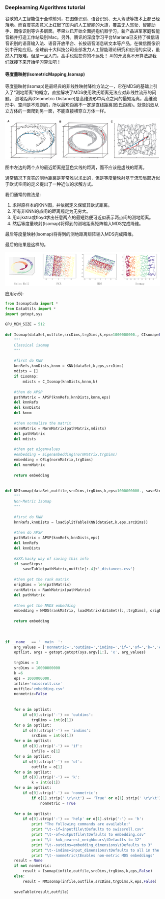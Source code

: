 ### Deeplearning Algorithms tutorial
谷歌的人工智能位于全球前列，在图像识别、语音识别、无人驾驶等技术上都已经落地。而百度实质意义上扛起了国内的人工智能的大旗，覆盖无人驾驶、智能助手、图像识别等许多层面。苹果业已开始全面拥抱机器学习，新产品进军家庭智能音箱并打造工作站级别Mac。另外，腾讯的深度学习平台Mariana已支持了微信语音识别的语音输入法、语音开放平台、长按语音消息转文本等产品，在微信图像识别中开始应用。全球前十大科技公司全部发力人工智能理论研究和应用的实现，虽然入门艰难，但是一旦入门，高手也就在你的不远处！
AI的开发离不开算法那我们就接下来开始学习算法吧！

#### 等度量映射(IsometricMapping,Isomap)

等度量映射(Isomap)是最经典的非线性映射降维方法之一，它在MDS的基础上引入了“测地距离”的概念，直接解决了MDS使用欧氏距离无法应对非线性流形的问题。
测地距离(Geometric Distance)是高维流形中两点之间的最短距离，高维流形中，空间是不规则的，所以最短距离不一定是直线距离(欧氏距离)。就像蚂蚁从立方体的一面爬到另一面，不能直接横穿立方体一样。

<p align="center">
<img width="600" align="center" src="../../images/438.jpg" />
</p>

图中左边的两个点的最近距离是蓝色实线的距离，而不应该是虚线的距离。

通常情况下真实的测地距离是非常难以求出的，但是等度量映射基于流形局部近似于欧式空间的定义提出了一种近似的求解方式。

我们通常的做法是:

1. 求得原样本的KNN图，并依据定义保留其欧式距离。
2. 所有非KNN的点间的距离规定为无穷大。
3. 用dijkstra或floyd求出任意两点的最短路便可近似表示两点间的测地距离。
4. 然后等度量映射(Isomap)将得到的测地距离矩阵输入MDS完成降维。

最后等度量映射(Isomap)将得到的测地距离矩阵输入MDS完成降维。

最后的结果是这样的。

<p align="center">
<img width="600" align="center" src="../../images/439.jpg" />
</p>

应用示例:
```python
from IsomapCuda import *
from DataUtils import *
import getopt,sys

GPU_MEM_SIZE = 512

def Isomap(dataSet,outfile,srcDims,trgDims,k,eps=1000000000., CIsomap=False):
    """
    Classical isomap
    """
    
    #first do KNN
    knnRefs,knnDists,knnm = KNN(dataSet,k,eps,srcDims)
    mdists = []
    if CIsomap:
        mdists = C_Isomap(knnDists,knnm,k)
    
    #then do APSP
    pathMatrix = APSP(knnRefs,knnDists,knnm,eps)
    del knnRefs
    del knnDists
    del knnm
    
    #then normalize the matrix
    normMatrix = NormMatrix(pathMatrix,mdists)
    del pathMatrix
    del mdists
    
    #then get eigenvalues
    #embedding = EigenEmbedding(normMatrix,trgDims)
    embedding = QEig(normMatrix,trgDims)
    del normMatrix
    
    return embedding


def NMIsomap(dataSet,outfile,srcDims,trgDims,k,eps=1000000000., saveSteps = False):
    """
    Non-Metric Isomap
    """
    
    #first do KNN
    knnRefs,knnDists = loadSplitTable(KNN(dataSet,k,eps,srcDims))
    
    #then do APSP
    pathMatrix = APSP(knnRefs,knnDists,eps)
    del knnRefs
    del knnDists
    
    #XXX:hacky way of saving this info
    if saveSteps:
        saveTable(pathMatrix,outfile[:-4]+'_distances.csv')
    
    #then get the rank matrix
    origDims = len(pathMatrix)
    rankMatrix = RankMatrix(pathMatrix)
    del pathMatrix
    
    #then get the NMDS embedding
    embedding = NMDS(rankMatrix, loadMatrix(dataSet)[:,:trgDims], origDims, trgDims)
    
    return embedding



if __name__ == '__main__':
    arg_values = ['nonmetric=','outdims=','indims=','if=','of=','k=','eps=','help','h']
    optlist, args = getopt.getopt(sys.argv[1:], 'x', arg_values)
    
    trgDims = 3
    srcDims = 10000000000
    k =6
    eps = 1000000000.
    infile='swissroll.csv'
    outfile='embedding.csv'
    nonmetric=False
    
    
    for o in optlist:
        if o[0].strip('-') == 'outdims':
            trgDims = int(o[1])
    for o in optlist:
        if o[0].strip('-') == 'indims':
            srcDims = int(o[1])
    for o in optlist:
        if o[0].strip('-') == 'if':
            infile = o[1]
    for o in optlist:
        if o[0].strip('-') == 'of':
            outfile = o[1]
    for o in optlist:
        if o[0].strip('-') == 'k':
            k = int(o[1])
    for o in optlist:
        if o[0].strip('-') == 'nonmetric':
            if o[1].strip(' \r\n\t') == 'True' or o[1].strip(' \r\n\t') == 'true':
                nonmetric = True
        
    for o in optlist:
        if o[0].strip('-') == 'help' or o[1].strip('-') == 'h':
            print "The following commands are available:"
            print "\t--if=inputfile\tDefaults to swissroll.csv"
            print "\t--of=outputfile\tDefaults to embedding.csv"
            print "\t--k=k_nearest_neighbours\tDefaults to 12"
            print "\t--outdims=embedding_dimensions\tDefaults to 3"
            print "\t--indims=input_dimensions\tDefaults to all in the input file"
            print "\t--nonmetric\tEnables non-metric MDS embeddings"
    result = None
    if not nonmetric:
        result = Isomap(infile,outfile,srcDims,trgDims,k,eps,False)
    else:
        result = NMIsomap(infile,outfile,srcDims,trgDims,k,eps,False)
    
    saveTable(result,outfile)
```
